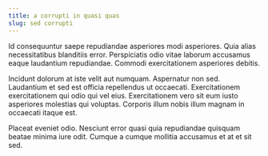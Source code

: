 ```yaml
---
title: a corrupti in quasi quas
slug: sed corrupti
---
```


Id consequuntur saepe repudiandae asperiores modi asperiores. Quia alias necessitatibus blanditiis error. Perspiciatis odio vitae laborum accusamus eaque laudantium repudiandae. Commodi exercitationem asperiores debitis.

Incidunt dolorum at iste velit aut numquam. Aspernatur non sed. Laudantium et sed est officia repellendus ut occaecati. Exercitationem exercitationem qui odio qui vel eius. Exercitationem vero sit eum iusto asperiores molestias qui voluptas. Corporis illum nobis illum magnam in occaecati itaque est.

Placeat eveniet odio. Nesciunt error quasi quia repudiandae quisquam beatae minima iure odit. Cumque a cumque mollitia accusamus et at et sit sed.

